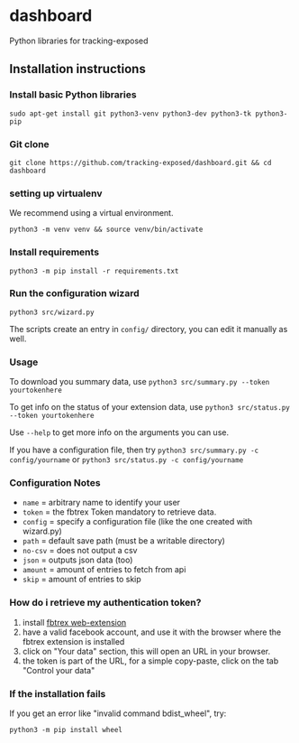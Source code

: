 # dashboard
Python libraries for tracking-exposed

## Installation instructions

### Install basic Python libraries
```
sudo apt-get install git python3-venv python3-dev python3-tk python3-pip
```

### Git clone
```
git clone https://github.com/tracking-exposed/dashboard.git && cd dashboard
```

### setting up virtualenv
We recommend using a virtual environment.
```
python3 -m venv venv && source venv/bin/activate
```

### Install requirements
```
python3 -m pip install -r requirements.txt
```

### Run the configuration wizard
```
python3 src/wizard.py
```

The scripts create an entry in `config/` directory, you can edit it manually as well.


### Usage

To download you summary data, use
`
python3 src/summary.py --token yourtokenhere
`

To get info on the status of your extension data, use
`
python3 src/status.py --token yourtokenhere
`

Use `--help` to get more info on the arguments you can use.

If you have a configuration file, then try
`python3 src/summary.py -c config/yourname`
or `python3 src/status.py -c config/yourname`

### Configuration Notes

* `name` = arbitrary name to identify your user
* `token` = the fbtrex Token mandatory to retrieve data. 
* `config` = specify a configuration file (like the one created with wizard.py)
* `path` = default save path (must be a writable directory)
* `no-csv` = does not output a csv
* `json` = outputs json data (too)
* `amount` = amount of entries to fetch from api
* `skip` = amount of entries to skip


### How do i retrieve my authentication token?

1. install [fbtrex web-extension](https://facebook.tracking.exposed)
2. have a valid facebook account, and use it with the browser where the fbtrex extension is installed
3. click on "Your data" section, this will open an URL in your browser.
4. the token is part of the URL, for a simple copy-paste, click on the tab "Control your data"


### If the installation fails
If you get an error like "invalid command bdist\_wheel", try:
```
python3 -m pip install wheel
```
